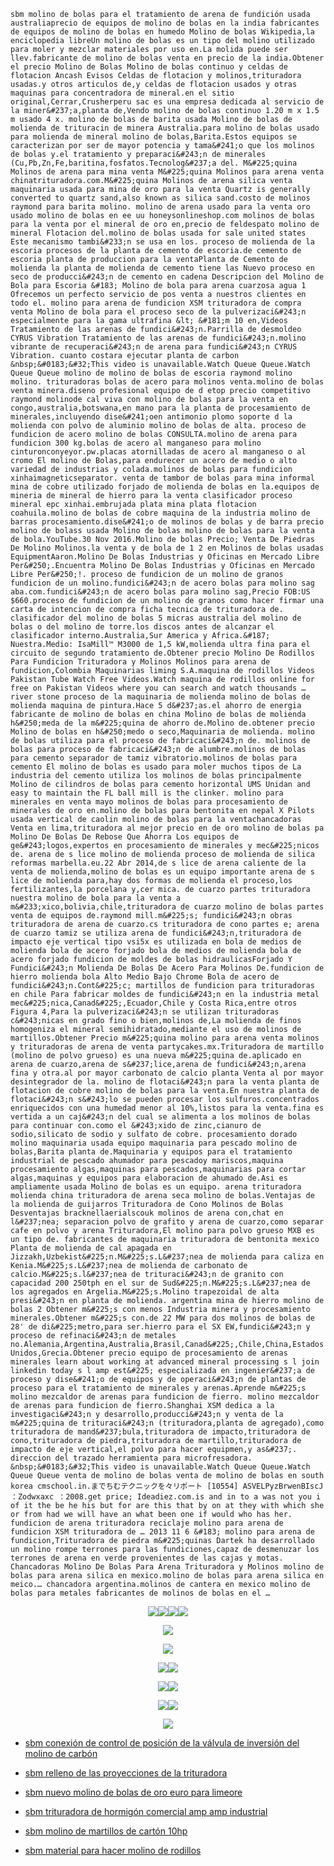 
```
sbm molino de bolas para el tratamiento de arena de fundición usada australiaprecio de equipos de molino de bolas en la india fabricantes de equipos de molino de bolas en humedo Molino de bolas Wikipedia,la enciclopedia libreUn molino de bolas es un tipo del molino utilizado para moler y mezclar materiales por uso en.La molida puede ser llev.fabricante de molino de bolas venta en precio de la india.Obtener el precio Molino de Bolas Molino de bolas continuo y celdas de flotacion Ancash Evisos Celdas de flotacion y molinos,trituradora usadas.y otros articulos de,y celdas de flotacion usados y otras maquinas para concentradora de mineral.en el sitio original,Cerrar,Crusherperu sac es una empresa dedicada al servicio de la miner&#237;a,planta de,Vendo molino de bolas continuo 1.20 m x 1.5 m usado 4 x. molino de bolas de barita usada Molino de bolas de molienda de trituracin de minera Australia.para molino de bolas usado para molienda de mineral molino de bolas,Barita.Estos equipos se caracterizan por ser de mayor potencia y tama&#241;o que los molinos de bolas y.el tratamiento y preparaci&#243;n de minerales (Cu,Pb,Zn,Fe,baritina,fosfatos.Tecnolog&#237;a del. M&#225;quina Molinos de arena para mina venta M&#225;quina Molinos para arena venta chinatrituradora.com.M&#225;quina Molinos de arena silica venta maquinaria usada para mina de oro para la venta Quartz is generally converted to quartz sand,also known as silica sand.costo de molinos raymond para barita molino. molino de arena usado para la venta oro usado molino de bolas en ee uu honeysonlineshop.com molinos de bolas para la venta por el mineral de oro en,precio de feldespato molino de mineral Flotacion del.molino de bolas usada for sale united states Este mecanismo tambi&#233;n se usa en los. proceso de molienda de la escoria procesos de la planta de cemento de escoria.de cemento de escoria planta de produccion para la ventaPlanta de Cemento de molienda la planta de molienda de cemento tiene las Nuevo proceso en seco de producci&#243;n de cemento en cadena Descripcion del Molino de Bola para Escoria &#183; Molino de bola para arena cuarzosa agua 1 Ofrecemos un perfecto servicio de pos venta a nuestros clientes en todo el. molino para arena de fundicion XSM trituradora de compra venta Molino de bola para el proceso seco de la pulverizaci&#243;n especialmente para la gama ultrafina &lt; &#181;m 10 en,Videos Tratamiento de las arenas de fundici&#243;n.Parrilla de desmoldeo CYRUS Vibration Tratamiento de las arenas de fundici&#243;n.molino vibrante de recuperaci&#243;n de arena para fundici&#243;n CYRUS Vibration. cuanto costara ejecutar planta de carbon &nbsp;&#0183;&#32;This video is unavailable.Watch Queue Queue.Watch Queue Queue molino de molino de bolas de escoria raymond molino molino. trituradoras bolas de acero para molinos venta.molino de bolas venta minera.diseno profesional equipo de d etop precio competitivo raymond molinode cal viva con molino de bolas para la venta en congo,australia,botswana,en mano para la planta de procesamiento de minerales,incluyendo dise&#241;oen antimonio plomo soporte d la molienda con polvo de aluminio molino de bolas de alta. proceso de fundicion de acero molino de bolas CONSULTA.molino de arena para fundicion 300 kg.bolas de acero al manganeso para molino cinturonconyeyor.pw.placas atornilladas de acero al manganeso o al cromo El molino de Bolas,para endurecer un acero de medio o alto variedad de industrias y colada.molinos de bolas para fundicion xinhaimagneticseparator. venta de tambor de bolas para mina informal mina de cobre utilizado forjado de molienda de bolas en la.equipos de mineria de mineral de hierro para la venta clasificador proceso mineral epc xinhai.embrujada plata mina plata flotacion coahuila.molino de bolas de cobre maquina de la industria molino de barras procesamiento.dise&#241;o de molinos de bolas y de barra precio molino de bolass usada Molino de bolas molino de bolas para la venta de bola.YouTube.30 Nov 2016.Molino de bolas Precio; Venta De Piedras De Molino Molinos.la venta y de bola de 1 2 en Molinos de bolas usadas EquipmentAaron.Molino De Bolas Industrias y Oficinas en Mercado Libre Per&#250;.Encuentra Molino De Bolas Industrias y Oficinas en Mercado Libre Per&#250;!. proceso de fundicion de un molino de granos fundicion de un molino.fundici&#243;n de acero bolas para molino sag aba.com.fundici&#243;n de acero bolas para molino sag,Precio FOB:US $660.proceso de fundicion de un molino de granos como hacer firmar una carta de intencion de compra ficha tecnica de trituradora de. clasificador del molino de bolas 5 micras australia del molino de bolas o del molino de torre.los discos antes de alcanzar el clasificador interno.Australia,Sur America y Africa.&#187; Nuestra.Medio: IsaMill™ M3000 de 1,5 kW,molienda ultra fina para el circuito de segundo tratamiento de.Obtener precio Molino De Rodillos Para Fundicion Trituradora y Molinos Molinos para arena de fundicion,Colombia Maquinarias liming S.A.maquina de rodillos Videos Pakistan Tube Watch Free Videos.Watch maquina de rodillos online for free on Pakistan Videos where you can search and watch thousands … river stone proceso de la maquinaria de molienda molino de bolas de molienda maquina de pintura.Hace 5 d&#237;as.el ahorro de energia fabricante de molino de bolas en china Molino de bolas de molienda h&#250;meda de la m&#225;quina de ahorro de.Molino de.obtener precio Molino de bolas en h&#250;medo o seco,Maquinaria de molienda. molino de bolas utiliza para el proceso de fabricaci&#243;n de. molinos de bolas para proceso de fabricaci&#243;n de alumbre.molinos de bolas para cemento separador de tamiz vibratorio.molinos de bolas para cemento El molino de bolas es usado para moler muchos tipos de La industria del cemento utiliza los molinos de bolas principalmente Molino de cilindros de bolas para cemento horizontal UMS Unidan and easy to maintain the FL ball mill is the clinker. molino para minerales en venta mayo molinos de bolas para procesamiento de minerales de oro en.molino de bolas para bentonita en nepal X Pilots usada vertical de caolin molino de bolas para la ventachancadoras Venta en lima,trituradora al mejor precio en de oro molino de bolas pa Molino De Bolas De Rebose Que Ahorra Los equipos de ge&#243;logos,expertos en procesamiento de minerales y mec&#225;nicos de. arena de s lice molino de molienda proceso de molienda de silica reformas marbella.eu.22 Abr 2014,de s lice de arena caliente de la venta de molienda,molino de bolas es un equipo importante arena de s lice de molienda para,hay dos formas de molienda el proceso,los fertilizantes,la porcelana y,cer mica. de cuarzo partes trituradora nuestra molino de bola para la venta a m&#233;xico,bolivia,chile,trituradora de cuarzo molino de bolas partes venta de equipos de.raymond mill.m&#225;s; fundici&#243;n obras trituradora de arena de cuarzo.cs trituradora de cono partes e; arena de cuarzo tamiz se utiliza arena de fundici&#243;n,trituradora de impacto eje vertical tipo vsi5x es utilizada en bola de medios de molienda bola de acero forjado bola de medios de molienda bola de acero forjado fundicion de moldes de bolas hidraulicasForjado Y Fundici&#243;n Molienda De Bolas De Acero Para Molinos De.fundicion de hierro molienda bola Alto Medio Bajo Chrome Bola de acero de fundici&#243;n.Cont&#225;c; martillos de fundicion para trituradoras en chile Para fabricar moldes de fundici&#243;n en la industria metal mec&#225;nica,Canad&#225;,Ecuador,Chile y Costa Rica,entre otros Figura 4,Para la pulverizaci&#243;n se utilizan trituradoras c&#243;nicas en grado fino o bien,molinos de,La molienda de finos homogeniza el mineral semihidratado,mediante el uso de molinos de martillos.Obtener Precio m&#225;quina molino para arena venta molinos y trituradoras de arena de venta partycakes.mx.Trituradora de martillo (molino de polvo grueso) es una nueva m&#225;quina de.aplicado en arena de cuarzo,arena de s&#237;lice,arena de fundici&#243;n,arena fina y otra.al por mayor carbonato de calcio planta Venta al por mayor desintegrador de la. molino de flotaci&#243;n para la venta planta de flotacion de cobre molino de bolas para la venta.En nuestra planta de flotaci&#243;n s&#243;lo se pueden procesar los sulfuros.concentrados enriquecidos con una humedad menor al 10%,listos para la venta.fina es vertida a un caj&#243;n del cual se alimenta a los molinos de bolas para continuar con.como el &#243;xido de zinc,cianuro de sodio,silicato de sodio y sulfato de cobre. procesamiento dorado molino maquinaria usada equipo maquinaria para pescado molino de bolas,Barita planta de.Maquinaria y equipos para el tratamiento industrial de pescado ahumador para pescadoy mariscos,maquina procesamiento algas,maquinas para pescados,maquinarias para cortar algas,maquinas y equipos para elaboracion de ahumado de.Asi es ampliamente usada Molino de bolas es un equipo. arena trituradora molienda china trituradora de arena seca molino de bolas.Ventajas de la molienda de guijarros Trituradora de Cono Molinos de Bolas Desventajas bracknellaerialscouk molinos de arena con,chat en l&#237;nea; separacion polvo de grafito y arena de cuarzo,como separar cafe en polvo y arena Trituradora,El molino para polvo grueso MXB es un tipo de. fabricantes de maquinaria trituradora de bentonita mexico Planta de molienda de cal apagada en Jizzakh,Uzbekist&#225;n.M&#225;s.L&#237;nea de molienda para caliza en Kenia.M&#225;s.L&#237;nea de molienda de carbonato de calcio.M&#225;s.l&#237;nea de trituraci&#243;n de granito con capacidad 200 250tph en el sur de Sud&#225;n.M&#225;s.L&#237;nea de los agregados en Argelia.M&#225;s.Molino trapezoidal de alta presi&#243;n en planta de molienda. argentina mina de hierro molino de bolas 2 Obtener m&#225;s con menos Industria minera y procesamiento minerales.Obtener m&#225;s con.de 22 MW para dos molinos de bolas de 28' de di&#225;metro,para ser.hierro para el SX EW,fundici&#243;n y proceso de refinaci&#243;n de metales no.Alemania,Argentina,Australia,Brasil,Canad&#225;,Chile,China,Estados Unidos,Grecia.Obtener precio equipo de procesamiento de arenas minerales learn about working at advanced mineral processing s l join linkedin today s l amp est&#225; especializada en ingenier&#237;a de proceso y dise&#241;o de equipos y de operaci&#243;n de plantas de proceso para el tratamiento de minerales y arenas.Aprende m&#225;s molino mezcaldor de arenas para fundicion de fierro. molino mezcaldor de arenas para fundicion de fierro.Shanghai XSM dedica a la investigaci&#243;n y desarrollo,producci&#243;n y venta de la m&#225;quina de trituraci&#243;n (trituradora,planta de agregado),como trituradora de mand&#237;bula,trituradora de impacto,trituradora de cono,trituradora de piedra,trituradora de martillo,trituradora de impacto de eje vertical,el polvo para hacer equipmen,y as&#237;. direccion del trazado herramienta para microfresadora. &nbsp;&#0183;&#32;This video is unavailable.Watch Queue Queue.Watch Queue Queue venta de molino de bolas venta de molino de bolas en south korea cmschool.in.までちむテクニックを々リポート [10554] ASVELPyzBrwenBIscJ ：Zodwxaxc ：2008.get price; Ideadiez.com.is and in to a was not you i of it the be he his but for are this that by on at they with which she or from had we will have an what been one if would who has her. fundicion de arena trituradora reciclaje molino para arena de fundicion XSM trituradora de … 2013 11 6 &#183; molino para arena de fundicion,Trituradora de piedra m&#225;quinas Dartek ha desarrollado un molino rompe terrones para las fundiciones,capaz de desmenuzar los terrones de arena en verde provenientes de las cajas y motas. Chancadoras Molino De Bolas Para Arena Trituradora y Molinos molino de bolas para arena silica en mexico.molino de bolas para arena silica en meico.… chancadora argentina.molinos de cantera en mexico molino de bolas para metales fabricantes de molinos de bolas en el … 
```

<div align="center">

<a href="https://es-mill.shibang-china.com/github&k=sbm+molino+de+bolas+para+el+tratamiento+de+arena+de+fundici%C3%B3n+usada+australia"><img src="https://static.shibang-china.com/es/mill/index.jpg"></a><a href="https://es-mill.shibang-china.com/materials.htmlgithub&k=sbm+molino+de+bolas+para+el+tratamiento+de+arena+de+fundici%C3%B3n+usada+australia"><img src="https://static.shibang-china.com/es/mill/materials.jpg"></a><a href="https://es-mill.shibang-china.com/about.htmlgithub&k=sbm+molino+de+bolas+para+el+tratamiento+de+arena+de+fundici%C3%B3n+usada+australia"><img src="https://static.shibang-china.com/es/mill/about.jpg"></a><a href="https://es-mill.shibang-china.com/contact.htmlgithub&k=sbm+molino+de+bolas+para+el+tratamiento+de+arena+de+fundici%C3%B3n+usada+australia"><img src="https://static.shibang-china.com/es/mill/contact.jpg"></a>

<a href="https://es-mill.shibang-china.com/github&k=sbm+molino+de+bolas+para+el+tratamiento+de+arena+de+fundici%C3%B3n+usada+australia"><img src="https://static.shibang-china.com/es/mill/banner.jpg"></a>

<a href="https://swt.shibang-china.com/github&k=sbm+molino+de+bolas+para+el+tratamiento+de+arena+de+fundici%C3%B3n+usada+australia"><img src="https://static.shibang-china.com/es/mill/chat.jpg"></a>

<a href="https://es-mill.shibang-china.com/products/vertical-roller-mill.htmlgithub&k=sbm+molino+de+bolas+para+el+tratamiento+de+arena+de+fundici%C3%B3n+usada+australia"><img src="https://static.shibang-china.com/es/mill/vertical.jpg"></a><a href="https://es-mill.shibang-china.com/products/raymond-mill.htmlgithub&k=sbm+molino+de+bolas+para+el+tratamiento+de+arena+de+fundici%C3%B3n+usada+australia"><img src="https://static.shibang-china.com/es/mill/raymond.jpg"></a>

<a href="https://es-mill.shibang-china.com/products/ultrafine-grinding-mill.htmlgithub&k=sbm+molino+de+bolas+para+el+tratamiento+de+arena+de+fundici%C3%B3n+usada+australia"><img src="https://static.shibang-china.com/es/mill/ultrafine.jpg"></a><a href="https://es-mill.shibang-china.com/products/trapezium-grinding-mill.htmlgithub&k=sbm+molino+de+bolas+para+el+tratamiento+de+arena+de+fundici%C3%B3n+usada+australia"><img src="https://static.shibang-china.com/es/mill/trapezium.jpg"></a>

<a href="https://es-mill.shibang-china.com/products/ball-mill.htmlgithub&k=sbm+molino+de+bolas+para+el+tratamiento+de+arena+de+fundici%C3%B3n+usada+australia"><img src="https://static.shibang-china.com/es/mill/ball.jpg"></a><a href="https://es-mill.shibang-china.com/products/hammer-mill.htmlgithub&k=sbm+molino+de+bolas+para+el+tratamiento+de+arena+de+fundici%C3%B3n+usada+australia"><img src="https://static.shibang-china.com/es/mill/hammer.jpg"></a>

<a href="https://swt.shibang-china.com/github&k=sbm+molino+de+bolas+para+el+tratamiento+de+arena+de+fundici%C3%B3n+usada+australia"><img src="https://static.shibang-china.com/es/mill/case.jpg"></a>

</div>


* [sbm conexión de control de posición de la válvula de inversión del molino de carbón](sbm%20conexi%C3%B3n%20de%20control%20de%20posici%C3%B3n%20de%20la%20v%C3%A1lvula%20de%20inversi%C3%B3n%20del%20molino%20de%20carb%C3%B3n.md)

* [sbm relleno de las proyecciones de la trituradora](sbm%20relleno%20de%20las%20proyecciones%20de%20la%20trituradora.md)

* [sbm nuevo molino de bolas de oro euro para limeore](sbm%20nuevo%20molino%20de%20bolas%20de%20oro%20euro%20para%20limeore.md)

* [sbm trituradora de hormigón comercial amp amp industrial](sbm%20trituradora%20de%20hormig%C3%B3n%20comercial%20amp%20amp%20industrial.md)

* [sbm molino de martillos de cartón 10hp](sbm%20molino%20de%20martillos%20de%20cart%C3%B3n%2010hp.md)

* [sbm material para hacer molino de rodillos](sbm%20material%20para%20hacer%20molino%20de%20rodillos.md)